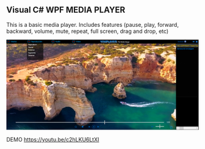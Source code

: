 
## Visual C# WPF MEDIA PLAYER

This is a basic media player.
Includes features (pause, play, forward, backward, volume, mute, repeat, full screen, drag and drop, etc)


![Alt text](/image1.png?raw=true "Screenshot")

DEMO https://youtu.be/c2hLKU6LtXI
